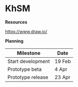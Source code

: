 
# KhSM

**Resources**

https://www.draw.io/

**Planning**

|Milestone        |Date  |
|-----------------|------|
|Start development|19 Feb|
|Prototype beta   |4 Apr |
|Prototype release|23 Apr|
